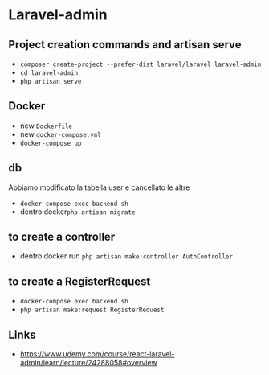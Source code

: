 # Laravel-admin

## Project creation commands and artisan serve

+ ```composer create-project --prefer-dist laravel/laravel laravel-admin```
+ ```cd laravel-admin```
+ ```php artisan serve```

## Docker

+ new ```Dockerfile```
+ new ```docker-compose.yml```
+ ```docker-compose up```

## db

Abbiamo modificato la tabella user e cancellato le altre

+ ```docker-compose exec backend sh```
+ dentro docker```php artisan migrate```

## to create a controller

+ dentro docker run ```php artisan make:controller AuthController```

## to create a RegisterRequest

+ ```docker-compose exec backend sh```
+ ```php artisan make:request RegisterRequest```

## Links

+ https://www.udemy.com/course/react-laravel-admin/learn/lecture/24288058#overview
